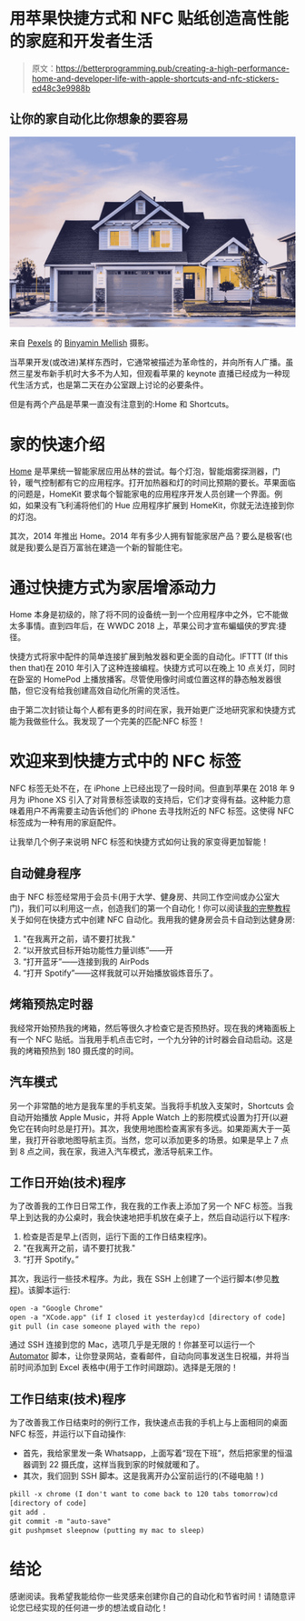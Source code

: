 # 用苹果快捷方式和 NFC 贴纸创造高性能的家庭和开发者生活

> 原文：<https://betterprogramming.pub/creating-a-high-performance-home-and-developer-life-with-apple-shortcuts-and-nfc-stickers-ed48c3e9988b>

## 让你的家自动化比你想象的要容易

![](img/0c8f8daecc9ade31e02acff7abca8675.png)

来自 [Pexels](https://www.pexels.com/photo/home-real-estate-106399/?utm_content=attributionCopyText&utm_medium=referral&utm_source=pexels) 的 [Binyamin Mellish](https://www.pexels.com/@binyaminmellish?utm_content=attributionCopyText&utm_medium=referral&utm_source=pexels) 摄影。

当苹果开发(或改进)某样东西时，它通常被描述为革命性的，并向所有人广播。虽然三星发布新手机时大多不为人知，但观看苹果的 keynote 直播已经成为一种现代生活方式，也是第二天在办公室跟上讨论的必要条件。

但是有两个产品是苹果一直没有注意到的:Home 和 Shortcuts。

# 家的快速介绍

[Home](https://www.apple.com/ios/home/) 是苹果统一智能家居应用丛林的尝试。每个灯泡，智能烟雾探测器，门铃，暖气控制都有它的应用程序。打开加热器和灯的时间比预期的要长。苹果面临的问题是，HomeKit 要求每个智能家电的应用程序开发人员创建一个界面。例如，如果没有飞利浦将他们的 Hue 应用程序扩展到 HomeKit，你就无法连接到你的灯泡。

其次，2014 年推出 Home。2014 年有多少人拥有智能家居产品？要么是极客(也就是我)要么是百万富翁在建造一个新的智能住宅。

# 通过快捷方式为家居增添动力

Home 本身是初级的，除了将不同的设备统一到一个应用程序中之外，它不能做太多事情。直到四年后，在 WWDC 2018 上，苹果公司才宣布蝙蝠侠的罗宾:捷径。

快捷方式将家中配件的简单连接扩展到触发器和更全面的自动化。IFTTT (If this then that)在 2010 年引入了这种连接编程。快捷方式可以在晚上 10 点关灯，同时在卧室的 HomePod 上播放播客。尽管使用像时间或位置这样的静态触发器很酷，但它没有给我创建高效自动化所需的灵活性。

由于第二次封锁让每个人都有更多的时间在家，我开始更广泛地研究家和快捷方式能为我做些什么。我发现了一个完美的匹配:NFC 标签！

# 欢迎来到快捷方式中的 NFC 标签

NFC 标签无处不在，在 iPhone 上已经出现了一段时间。但直到苹果在 2018 年 9 月为 iPhone XS 引入了对背景标签读取的支持后，它们才变得有益。这种能力意味着用户不再需要主动告诉他们的 iPhone 去寻找附近的 NFC 标签。这使得 NFC 标签成为一种有用的家庭配件。

让我举几个例子来说明 NFC 标签和快捷方式如何让我的家变得更加智能！

## 自动健身程序

由于 NFC 标签经常用于会员卡(用于大学、健身房、共同工作空间或办公室大门)，我们可以利用这一点，创造我们的第一个自动化！你可以阅读[我的完整教程](https://medium.com/better-programming/automating-your-iphone-using-nfc-tags-dba61538be09)关于如何在快捷方式中创建 NFC 自动化。我用我的健身房会员卡自动到达健身房:

1.  "在我离开之前，请不要打扰我."
2.  “以开放式目标开始功能性力量训练”——开
3.  “打开蓝牙”——连接到我的 AirPods
4.  “打开 Spotify”——这样我就可以开始播放锻炼音乐了。

## 烤箱预热定时器

我经常开始预热我的烤箱，然后等很久才检查它是否预热好。现在我的烤箱面板上有一个 NFC 贴纸。当我用手机点击它时，一个九分钟的计时器会自动启动。这是我的烤箱预热到 180 摄氏度的时间。

## 汽车模式

另一个非常酷的地方是我车里的手机支架。当我将手机放入支架时，Shortcuts 会自动开始播放 Apple Music，并将 Apple Watch 上的影院模式设置为打开(以避免它在转向时总是打开)。其次，我使用地图检查离家有多远。如果距离大于一英里，我打开谷歌地图导航主页。当然，您可以添加更多的场景。如果是早上 7 点到 8 点之间，我在家，我进入汽车模式，激活导航来工作。

## 工作日开始(技术)程序

为了改善我的工作日日常工作，我在我的工作表上添加了另一个 NFC 标签。当我早上到达我的办公桌时，我会快速地把手机放在桌子上，然后自动运行以下程序:

1.  检查是否是早上(否则，运行下面的工作日结束程序)。
2.  "在我离开之前，请不要打扰我."
3.  “打开 Spotify。”

其次，我运行一些技术程序。为此，我在 SSH 上创建了一个运行脚本(参见[教程](https://matsbauer.medium.com/how-to-run-ssh-terminal-commands-from-iphone-using-apple-shortcuts-ssh-29e868dccf22))。该脚本运行:

```
open -a "Google Chrome"
open -a "XCode.app" (if I closed it yesterday)cd [directory of code]
git pull (in case someone played with the repo)
```

通过 SSH 连接到您的 Mac，选项几乎是无限的！你甚至可以运行一个 [Automator](https://support.apple.com/en-gb/guide/automator/welcome/mac) 脚本，让你登录网站，查看邮件，自动向同事发送生日祝福，并将当前时间添加到 Excel 表格中(用于工作时间跟踪)。选择是无限的！

## 工作日结束(技术)程序

为了改善我工作日结束时的例行工作，我快速点击我的手机上与上面相同的桌面 NFC 标签，并运行以下自动操作:

*   首先，我给家里发一条 Whatsapp，上面写着“现在下班”，然后把家里的恒温器调到 22 摄氏度，这样当我到家的时候就暖和了。
*   其次，我们回到 SSH 脚本。这是我离开办公室前运行的(不碰电脑！)

```
pkill -x chrome (I don't want to come back to 120 tabs tomorrow)cd [directory of code]
git add .
git commit -m "auto-save"
git pushpmset sleepnow (putting my mac to sleep)
```

# 结论

感谢阅读。我希望我能给你一些灵感来创建你自己的自动化和节省时间！请随意评论您已经实现的任何进一步的想法或自动化！